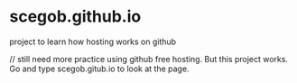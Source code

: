 # scegob.github.io
project to learn how hosting works on github

// still need more practice using github free hosting. But this project works. Go and type scegob.gitub.io to look at the page.
